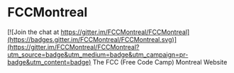 # FCCMontreal

[![Join the chat at https://gitter.im/FCCMontreal/FCCMontreal](https://badges.gitter.im/FCCMontreal/FCCMontreal.svg)](https://gitter.im/FCCMontreal/FCCMontreal?utm_source=badge&utm_medium=badge&utm_campaign=pr-badge&utm_content=badge)
The FCC (Free Code Camp) Montreal Website
